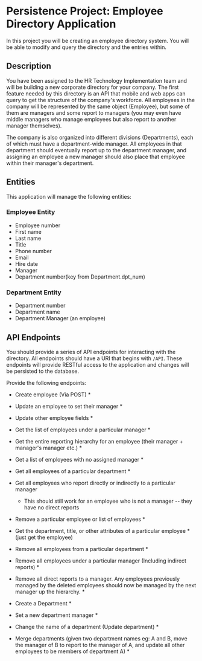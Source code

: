 

# Persistence Project: Employee Directory Application

In this project you will be creating an employee directory system. You will be able to modify and query the directory and the entries within.

## Description

You have been assigned to the HR Technology Implementation team and will be building a new corporate directory for your company. The first feature needed by this directory is an API that mobile and web apps can query to get the structure of the company's workforce. All employees in the company will be represented by the same object (Employee), but some of them are managers and some report to managers (you may even have middle managers who manage employees but also report to another manager themselves).

The company is also organized into different divisions (Departments), each of which must have a department-wide manager. All employees in that department should eventually report up to the department manager, and assigning an employee a new manager should also place that employee within their manager's department.

## Entities

This application will manage the following entities:

### Employee Entity

* Employee number
* First name
* Last name
* Title
* Phone number
* Email
* Hire date
* Manager 
* Department number(key from Department.dpt_num)

### Department Entity

* Department number
* Department name
* Department Manager (an employee)

## API Endpoints

You should provide a series of API endpoints for interacting with the directory. All endpoints should have a URI that begins with `/API`. These endpoints will provide RESTful access to the application and changes will be persisted to the database.

Provide the following endpoints:

- Create employee (Via POST) *
- Update an employee to set their manager *
- Update other employee fields *
- Get the list of employees under a particular manager *
- Get the entire reporting hierarchy for an employee (their manager + manager's manager etc.) *
- Get a list of employees with no assigned manager *
- Get all employees of a particular department *
- Get all employees who report directly or indirectly to a particular manager
  - This should still work for an employee who is not a manager -- they have no direct reports
- Remove a particular employee or list of employees *
- Get the department, title, or other attributes of a particular employee * (just get the employee)
- Remove all employees from a particular department *
- Remove all employees under a particular manager (Including indirect reports) *
- Remove all direct reports to a manager. Any employees previously managed by the deleted employees should now be managed by the next manager up the hierarchy. *

- Create a Department *
- Set a new department manager *
- Change the name of a department (Update department) *
- Merge departments (given two department names eg: A and B, move the manager of B to report to the manager of A, and update all other employees to be members of department A) *
